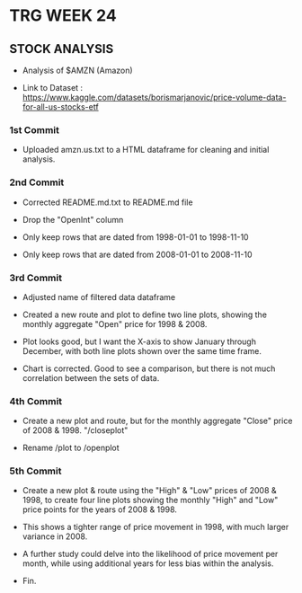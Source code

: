 # TRG WEEK 24

## STOCK ANALYSIS

- Analysis of $AMZN (Amazon)

- Link to Dataset : https://www.kaggle.com/datasets/borismarjanovic/price-volume-data-for-all-us-stocks-etf

### 1st Commit

- Uploaded amzn.us.txt to a HTML dataframe for cleaning and initial analysis.

### 2nd Commit

- Corrected README.md.txt to README.md file

- Drop the "OpenInt" column

- Only keep rows that are dated from 1998-01-01 to 1998-11-10

- Only keep rows that are dated from 2008-01-01 to 2008-11-10

### 3rd Commit

- Adjusted name of filtered data dataframe

- Created a new route and plot to define two line plots, showing the monthly aggregate "Open" price for 1998 & 2008.

- Plot looks good, but I want the X-axis to show January through December, with both line plots shown over the same time frame.

- Chart is corrected. Good to see a comparison, but there is not much correlation between the sets of data.

### 4th Commit

- Create a new plot and route, but for the monthly aggregate "Close" price of 2008 & 1998. "/closeplot"

- Rename /plot to /openplot

### 5th Commit

- Create a new plot & route using the "High" & "Low" prices of 2008 & 1998, to create four line plots showing the monthly "High" and "Low" price points for the years of 2008 & 1998.

- This shows a tighter range of price movement in 1998, with much larger variance in 2008.

- A further study could delve into the likelihood of price movement per month, while using additional years for less bias within the analysis.

- Fin.